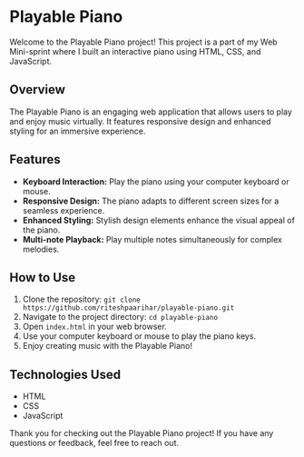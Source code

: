 # Playable Piano
Welcome to the Playable Piano project! This project is a part of my Web Mini-sprint where I built an interactive piano using HTML, CSS, and JavaScript.

## Overview
The Playable Piano is an engaging web application that allows users to play and enjoy music virtually. It features responsive design and enhanced styling for an immersive experience.

## Features

- **Keyboard Interaction:** Play the piano using your computer keyboard or mouse.
- **Responsive Design:** The piano adapts to different screen sizes for a seamless experience.
- **Enhanced Styling:** Stylish design elements enhance the visual appeal of the piano.
- **Multi-note Playback:** Play multiple notes simultaneously for complex melodies.

## How to Use

1. Clone the repository: `git clone https://github.com/riteshpaarihar/playable-piano.git`
2. Navigate to the project directory: `cd playable-piano`
3. Open `index.html` in your web browser.
4. Use your computer keyboard or mouse to play the piano keys.
5. Enjoy creating music with the Playable Piano!

## Technologies Used

- HTML
- CSS
- JavaScript

Thank you for checking out the Playable Piano project! If you have any questions or feedback, feel free to reach out.
